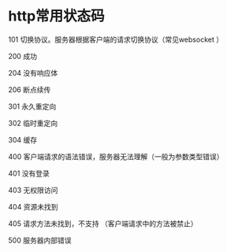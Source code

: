 # http常用状态码
101    切换协议。服务器根据客户端的请求切换协议（常见websocket ）

200  成功

204  没有响应体

206  断点续传

301  永久重定向

302  临时重定向

304  缓存

400	 客户端请求的语法错误，服务器无法理解（一般为参数类型错误）

401  没有登录

403 无权限访问

404 资源未找到

405  请求方法未找到，不支持 （客户端请求中的方法被禁止）

500  服务器内部错误

